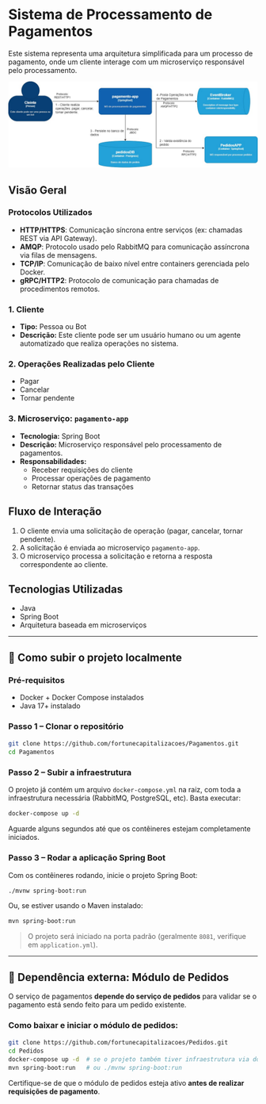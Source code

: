 # Sistema de Processamento de Pagamentos

Este sistema representa uma arquitetura simplificada para um processo de pagamento, onde um cliente interage com um microserviço responsável pelo processamento.

![Diagrama da Arquitetura](https://raw.githubusercontent.com/fortunecapitalizacoes/Pagamentos/refs/heads/main/Pagamentos.jpg)

## Visão Geral

### Protocolos Utilizados

- **HTTP/HTTPS**: Comunicação síncrona entre serviços (ex: chamadas REST via API Gateway).
- **AMQP**: Protocolo usado pelo RabbitMQ para comunicação assíncrona via filas de mensagens.
- **TCP/IP**: Comunicação de baixo nível entre containers gerenciada pelo Docker.
- **gRPC/HTTP2**: Protocolo de comunicação para chamadas de procedimentos remotos.

### 1. Cliente
- **Tipo:** Pessoa ou Bot
- **Descrição:** Este cliente pode ser um usuário humano ou um agente automatizado que realiza operações no sistema.

### 2. Operações Realizadas pelo Cliente
- Pagar
- Cancelar
- Tornar pendente

### 3. Microserviço: `pagamento-app`
- **Tecnologia:** Spring Boot
- **Descrição:** Microserviço responsável pelo processamento de pagamentos.
- **Responsabilidades:**
  - Receber requisições do cliente
  - Processar operações de pagamento
  - Retornar status das transações

## Fluxo de Interação

1. O cliente envia uma solicitação de operação (pagar, cancelar, tornar pendente).
2. A solicitação é enviada ao microserviço `pagamento-app`.
3. O microserviço processa a solicitação e retorna a resposta correspondente ao cliente.

## Tecnologias Utilizadas
- Java
- Spring Boot
- Arquitetura baseada em microserviços
---

## 🚀 Como subir o projeto localmente

### Pré-requisitos

- Docker + Docker Compose instalados
- Java 17+ instalado

### Passo 1 – Clonar o repositório

```bash
git clone https://github.com/fortunecapitalizacoes/Pagamentos.git
cd Pagamentos
```

### Passo 2 – Subir a infraestrutura

O projeto já contém um arquivo `docker-compose.yml` na raiz, com toda a infraestrutura necessária (RabbitMQ, PostgreSQL, etc). Basta executar:

```bash
docker-compose up -d
```

Aguarde alguns segundos até que os contêineres estejam completamente iniciados.

### Passo 3 – Rodar a aplicação Spring Boot

Com os contêineres rodando, inicie o projeto Spring Boot:

```bash
./mvnw spring-boot:run
```

Ou, se estiver usando o Maven instalado:

```bash
mvn spring-boot:run
```

> O projeto será iniciado na porta padrão (geralmente `8081`, verifique em `application.yml`).

---

## 🔗 Dependência externa: Módulo de Pedidos

O serviço de pagamentos **depende do serviço de pedidos** para validar se o pagamento está sendo feito para um pedido existente.

### Como baixar e iniciar o módulo de pedidos:

```bash
git clone https://github.com/fortunecapitalizacoes/Pedidos.git
cd Pedidos
docker-compose up -d  # se o projeto também tiver infraestrutura via docker-compose
mvn spring-boot:run   # ou ./mvnw spring-boot:run
```

Certifique-se de que o módulo de pedidos esteja ativo **antes de realizar requisições de pagamento**.


